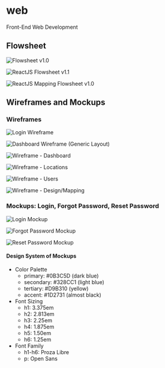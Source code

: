 # web
Front-End Web Development

## Flowsheet

![Flowsheet v1.0](https://github.com/javanada/teamfive-docs/blob/master/flowsheet/webapp_flowsheet.jpg)

![ReactJS Flowsheet v1.1](https://github.com/javanada/teamfive-docs/blob/master/flowsheet/ReactJS%20-%20Web%20UML_1-1.jpg)

![ReactJS Mapping Flowsheet v1.0](https://github.com/javanada/teamfive-docs/blob/master/flowsheet/UML-design.jpg)

## Wireframes and Mockups

### Wireframes

![Login Wireframe](https://github.com/javanada/teamfive-docs/blob/master/design/WireFrame%20-%20Login.jpg)

![Dashboard Wireframe (Generic Layout)](https://github.com/javanada/teamfive-docs/blob/master/design/Wireframe%20-%20Dashboard%20(Generic).jpg)

![Wireframe - Dashboard](https://github.com/javanada/teamfive-docs/blob/master/design/Wireframe%20-%20Dashboard%20(2).jpg)

![Wireframe - Locations](https://github.com/javanada/teamfive-docs/blob/master/design/Wireframe%20-%20Dashboard%20-%20Locations.jpg)

![Wireframe - Users](https://github.com/javanada/teamfive-docs/blob/master/design/Wireframe%20-%20Dashboard%20-%20Users.jpg)

![Wireframe - Design/Mapping](https://github.com/javanada/teamfive-docs/blob/master/design/WireFrame%20-%20Mapping.jpg)

### Mockups: Login, Forgot Password, Reset Password

![Login Mockup](https://github.com/javanada/teamfive-docs/blob/master/design/HighFidelity-Sign%20in.jpg)

![Forgot Password Mockup](https://github.com/javanada/teamfive-docs/blob/master/design/HighFidelity-Forgot%20Password.jpg)

![Reset Password Mockup](https://github.com/javanada/teamfive-docs/blob/master/design/HighFidelity-Reset%20Password.jpg)

#### Design System of Mockups

- Color Palette
  - primary: #0B3C5D (dark blue)
  - secondary: #328CC1 (light blue)
  - tertiary: #D9B310 (yellow)
  - accent: #1D2731 (almost black)
- Font Sizing
  - h1: 3.375em
  - h2: 2.813em
  - h3: 2.25em
  - h4: 1.875em
  - h5: 1.50em
  - h6: 1.25em
- Font Family
  - h1-h6: Proza Libre
  - p: Open Sans
